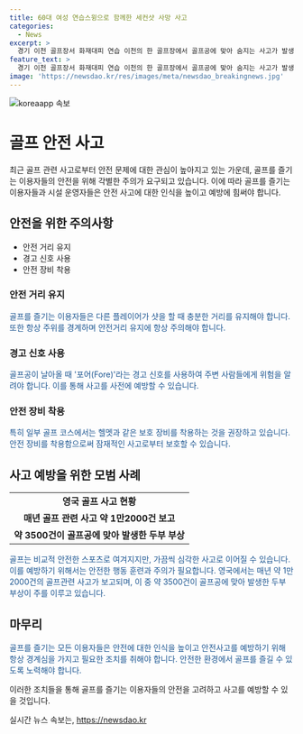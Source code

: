 ```yaml
---
title: 60대 여성 연습스윙으로 함께한 세컨샷 사망 사고
categories:
  - News
excerpt: >
  경기 이천 골프장서 화재대피 연습 이천의 한 골프장에서 골프공에 맞아 숨지는 사고가 발생하였습니다. 이에 경찰이 수사에 착수했으며, CCTV는 없는 것으로 확인되었습니다. 이러한 사고는 골프에서 가끔 발생하는 것으로, 안전 거리 유지와 경고 신호 사용, 안전 장비 착용 등이 중요하다는 점을 강조하고 있습니다. (150자)
feature_text: >
  경기 이천 골프장서 화재대피 연습 이천의 한 골프장에서 골프공에 맞아 숨지는 사고가 발생하였습니다. 이에 경찰이 수사에 착수했으며, CCTV는 없는 것으로 확인되었습니다. 이러한 사고는 골프에서 가끔 발생하는 것으로, 안전 거리 유지와 경고 신호 사용, 안전 장비 착용 등이 중요하다는 점을 강조하고 있습니다. (150자)
image: 'https://newsdao.kr/res/images/meta/newsdao_breakingnews.jpg'
---
```


<p><img src="https://newsdao.kr/res/images/meta/newsdao_breakingnews.jpg" alt="koreaapp 속보" /></p>

<h1 data-ke-size="size26"><b>골프 안전 사고</b></h1>

<p data-ke-size="size16">최근 골프 관련 사고로부터 안전 문제에 대한 관심이 높아지고 있는 가운데, 골프를 즐기는 이용자들의 안전을 위해 각별한 주의가 요구되고 있습니다. 이에 따라 골프를 즐기는 이용자들과 시설 운영자들은 안전 사고에 대한 인식을 높이고 예방에 힘써야 합니다.</p>

<h2 data-ke-size="size24"><b>안전을 위한 주의사항</b></h2>

<ul>
  <li>안전 거리 유지</li>
  <li>경고 신호 사용</li>
  <li>안전 장비 착용</li>
</ul>

<h3 data-ke-size="size22"><b>안전 거리 유지</b></h3>

<p data-ke-size="size16"><span style="color: #1a5490;">골프를 즐기는 이용자들은 다른 플레이어가 샷을 할 때 충분한 거리를 유지해야 합니다. 또한 항상 주위를 경계하며 안전거리 유지에 항상 주의해야 합니다.</span></p>

<h3 data-ke-size="size22"><b>경고 신호 사용</b></h3>

<p data-ke-size="size16"><span style="color: #1a5490;">골프공이 날아올 때 '포어(Fore)'라는 경고 신호를 사용하여 주변 사람들에게 위험을 알려야 합니다. 이를 통해 사고를 사전에 예방할 수 있습니다.</span></p>

<h3 data-ke-size="size22"><b>안전 장비 착용</b></h3>

<p data-ke-size="size16"><span style="color: #1a5490;">특히 일부 골프 코스에서는 헬멧과 같은 보호 장비를 착용하는 것을 권장하고 있습니다. 안전 장비를 착용함으로써 잠재적인 사고로부터 보호할 수 있습니다.</span></p>

<h2 data-ke-size="size24"><b>사고 예방을 위한 모범 사례</b></h2>

<table>
  <tr>
    <td style="text-align: center; height: 17px;"><b>영국 골프 사고 현황</b></td>
  </tr>
  <tr>
    <td style="text-align: center; height: 17px;"><b>매년 골프 관련 사고 약 1만2000건 보고</b></td>
  </tr>
  <tr>
    <td style="text-align: center; height: 17px;"><b>약 3500건이 골프공에 맞아 발생한 두부 부상</b></td>
  </tr>
</table>

<p data-ke-size="size16"><span style="color: #1a5490;">골프는 비교적 안전한 스포츠로 여겨지지만, 가끔씩 심각한 사고로 이어질 수 있습니다. 이를 예방하기 위해서는 안전한 행동 훈련과 주의가 필요합니다. 영국에서는 매년 약 1만2000건의 골프관련 사고가 보고되며, 이 중 약 3500건이 골프공에 맞아 발생한 두부 부상이 주를 이루고 있습니다.</span></p>

<h2 data-ke-size="size24"><b>마무리</b></h2>

<p data-ke-size="size16"><span style="color: #1a5490;">골프를 즐기는 모든 이용자들은 안전에 대한 인식을 높이고 안전사고를 예방하기 위해 항상 경계심을 가지고 필요한 조치를 취해야 합니다. 안전한 환경에서 골프를 즐길 수 있도록 노력해야 합니다.</span></p>

<p data-ke-size="size16">이러한 조치들을 통해 골프를 즐기는 이용자들의 안전을 고려하고 사고를 예방할 수 있을 것입니다.</p>
실시간 뉴스 속보는, <a href="https://newsdao.kr" rel="dofollow">https://newsdao.kr</a>


